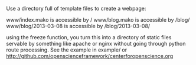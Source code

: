 Use a directory full of template files to create a webpage:

www/index.mako is accessible by /
www/blog.mako is accessible by /blog/
www/blog/2013-03-08 is accessible by /blog/2013-03-08/

using the freeze function, you turn this into a directory of static files servable by something like apache or nginx
without going through  python route processing. See the example in example/ or http://github.com/openscienceframework/centerforopenscience.org
